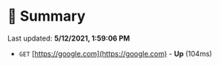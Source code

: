 # 📖 Summary
Last updated: **5/12/2021, 1:59:06 PM**

- `GET` [https://google.com](https://google.com) - **Up** (104ms)
